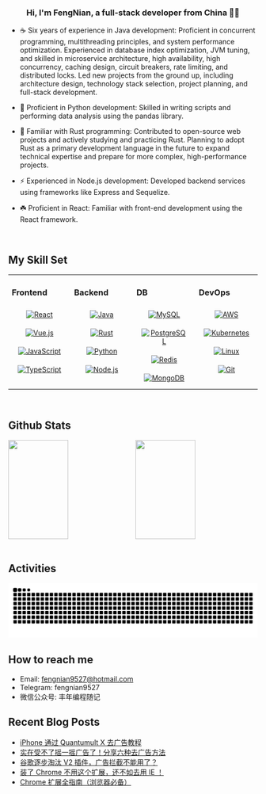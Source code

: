 
### <div align="center">Hi, I'm FengNian, a full-stack developer from China 👨‍💻</div>


- ☕ Six years of experience in Java development: Proficient in concurrent programming, multithreading principles, and system performance optimization. Experienced in database index optimization, JVM tuning, and skilled in microservice architecture, high availability, high concurrency, caching design, circuit breakers, rate limiting, and distributed locks. Led new projects from the ground up, including architecture design, technology stack selection, project planning, and full-stack development.


- 🌱 Proficient in Python development: Skilled in writing scripts and performing data analysis using the pandas library.


- 🍁 Familiar with Rust programming: Contributed to open-source web projects and actively studying and practicing Rust. Planning to adopt Rust as a primary development language in the future to expand technical expertise and prepare for more complex, high-performance projects.


- ⚡ Experienced in Node.js development: Developed backend services using frameworks like Express and Sequelize.


- ☘️ Proficient in React: Familiar with front-end development using the React framework.


<br/>  


## My Skill Set
<table><tr>

<td valign="top" width="25%">

### Frontend
<div align="center">  
<a href="https://reactjs.org/" target="_blank"><img style="margin: 10px" src="https://profilinator.rishav.dev/skills-assets/react-original-wordmark.svg" alt="React" height="50" /></a>  
<a href="https://vuejs.org/" target="_blank"><img style="margin: 10px" src="https://profilinator.rishav.dev/skills-assets/vuejs-original-wordmark.svg" alt="Vue.js" height="50" /></a>  <br/>
<a href="https://www.javascript.com/" target="_blank"><img style="margin: 10px" src="https://profilinator.rishav.dev/skills-assets/javascript-original.svg" alt="JavaScript" height="50" /></a>  
<a href="https://www.typescriptlang.org/" target="_blank"><img style="margin: 10px" src="https://profilinator.rishav.dev/skills-assets/typescript-original.svg" alt="TypeScript" height="50" /></a>  
</div>

</td>


<td valign="top" width="25%">



### Backend
<div align="center">  
<a href="https://www.java.com/" target="_blank"><img style="margin: 10px" src="https://profilinator.rishav.dev/skills-assets/java-original-wordmark.svg" alt="Java" height="50" /></a>  
<a href="https://www.rust-lang.org/" target="_blank"><img style="margin: 10px" src="https://profilinator.rishav.dev/skills-assets/rust-plain.svg" alt="Rust" height="50" /></a>  <br/>
<a href="https://www.python.org/" target="_blank"><img style="margin: 10px" src="https://profilinator.rishav.dev/skills-assets/python-original.svg" alt="Python" height="50" /></a>  
<a href="https://nodejs.org/" target="_blank"><img style="margin: 10px" src="https://profilinator.rishav.dev/skills-assets/nodejs-original-wordmark.svg" alt="Node.js" height="50" /></a>  
</div>

</td>

<td valign="top" width="25%">

### DB
<div align="center">  
<a href="https://www.mysql.com/" target="_blank"><img style="margin: 10px" src="https://profilinator.rishav.dev/skills-assets/mysql-original-wordmark.svg" alt="MySQL" height="50" /></a>  
<a href="https://www.postgresql.org/" target="_blank"><img style="margin: 10px" src="https://profilinator.rishav.dev/skills-assets/postgresql-original-wordmark.svg" alt="PostgreSQL" height="50" /></a>  <br/>
<a href="https://redis.io/" target="_blank"><img style="margin: 10px" src="https://profilinator.rishav.dev/skills-assets/redis-original-wordmark.svg" alt="Redis" height="50" /></a>  
<a href="https://www.mongodb.com/" target="_blank"><img style="margin: 10px" src="https://profilinator.rishav.dev/skills-assets/mongodb-original-wordmark.svg" alt="MongoDB" height="50" /></a>  

</div>  
</td>

<td valign="top" width="25%">

### DevOps
<div align="center">  
<a href="https://aws.amazon.com/" target="_blank"><img style="margin: 10px" src="https://profilinator.rishav.dev/skills-assets/amazonwebservices-original-wordmark.svg" alt="AWS" height="50" /></a>
<a href="https://kubernetes.io/" target="_blank"><img style="margin: 10px" src="https://profilinator.rishav.dev/skills-assets/kubernetes-icon.svg" alt="Kubernetes" height="50" /></a> <br/>
<a href="https://www.linux.org/" target="_blank"><img style="margin: 10px" src="https://profilinator.rishav.dev/skills-assets/linux-original.svg" alt="Linux" height="50" /></a>  
<a href="https://github.com/" target="_blank"><img style="margin: 10px" src="https://profilinator.rishav.dev/skills-assets/git-scm-icon.svg" alt="Git" height="50" /></a>  

</div>  
</td>

</tr>

</table>  

<br/>  


## Github Stats

<div style="display: flex; justify-content: space-between;">
    <img src="https://github-readme-stats.vercel.app/api?username=windyund" style="width: 49%; height: 200px; object-fit: cover;" />
    <img src="https://github-readme-stats.vercel.app/api/top-langs/?username=windyund" style="width: 49%; height: 200px; object-fit: cover;" />
</div>

<br/>  

## Activities
<picture>
  <source media="(prefers-color-scheme: dark)" srcset="https://raw.githubusercontent.com/windyund/windyund/output/github-contribution-grid-snake-dark.svg">
  <source media="(prefers-color-scheme: light)" srcset="https://raw.githubusercontent.com/windyund/windyund/output/github-contribution-grid-snake.svg">
  <img alt="github contribution grid snake animation" src="https://raw.githubusercontent.com/windyund/windyund/output/github-contribution-grid-snake.svg">
</picture>

## How to reach me
- Email: fengnian9527@hotmail.com
- Telegram: fengnian9527
- 微信公众号: 丰年编程随记

## Recent Blog Posts
<!-- BLOG-POST-LIST:START -->
- [iPhone 通过 Quantumult X 去广告教程](https://www.peterjxl.com/phone/skip-ad-Quantumult-X/)
- [实在受不了摇一摇广告了！分享六种去广告方法](https://www.peterjxl.com/phone/skip-ad/)
- [谷歌逐步淘汰 V2 插件，广告拦截不能用了？](https://www.peterjxl.com/Browser/MV3/)
- [装了 Chrome 不用这个扩展，还不如去用 IE ！](https://www.peterjxl.com/Browser/Tampermonkey/)
- [Chrome 扩展全指南（浏览器必备）](https://www.peterjxl.com/Browser/extensions/)
<!-- BLOG-POST-LIST:END -->  

<br/>  




<br/>  


<br />

